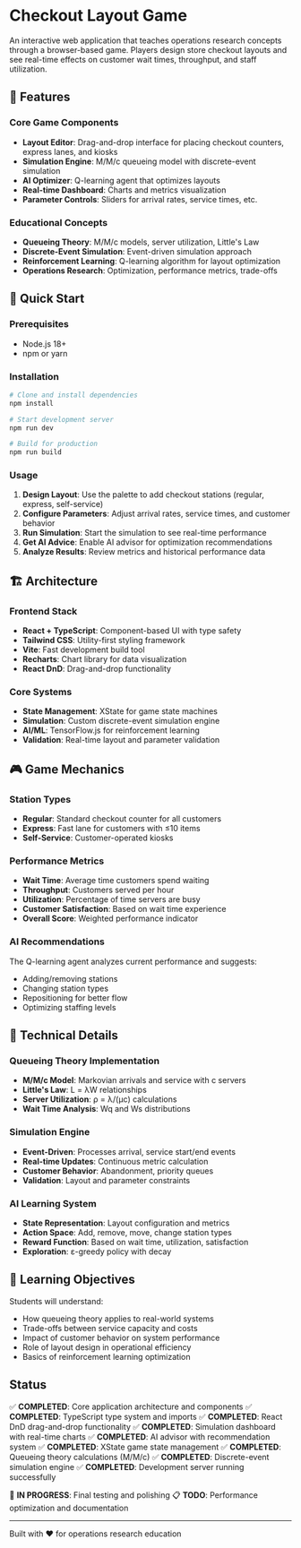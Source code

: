 # Checkout Layout Game

An interactive web application that teaches operations research concepts through a browser-based game. Players design store checkout layouts and see real-time effects on customer wait times, throughput, and staff utilization.

## 🎯 Features

### Core Game Components
- **Layout Editor**: Drag-and-drop interface for placing checkout counters, express lanes, and kiosks
- **Simulation Engine**: M/M/c queueing model with discrete-event simulation
- **AI Optimizer**: Q-learning agent that optimizes layouts
- **Real-time Dashboard**: Charts and metrics visualization
- **Parameter Controls**: Sliders for arrival rates, service times, etc.

### Educational Concepts
- **Queueing Theory**: M/M/c models, server utilization, Little's Law
- **Discrete-Event Simulation**: Event-driven simulation approach
- **Reinforcement Learning**: Q-learning algorithm for layout optimization
- **Operations Research**: Optimization, performance metrics, trade-offs

## 🚀 Quick Start

### Prerequisites
- Node.js 18+ 
- npm or yarn

### Installation
```bash
# Clone and install dependencies
npm install

# Start development server
npm run dev

# Build for production
npm run build
```

### Usage
1. **Design Layout**: Use the palette to add checkout stations (regular, express, self-service)
2. **Configure Parameters**: Adjust arrival rates, service times, and customer behavior
3. **Run Simulation**: Start the simulation to see real-time performance
4. **Get AI Advice**: Enable AI advisor for optimization recommendations
5. **Analyze Results**: Review metrics and historical performance data

## 🏗️ Architecture

### Frontend Stack
- **React + TypeScript**: Component-based UI with type safety
- **Tailwind CSS**: Utility-first styling framework
- **Vite**: Fast development build tool
- **Recharts**: Chart library for data visualization
- **React DnD**: Drag-and-drop functionality

### Core Systems
- **State Management**: XState for game state machines
- **Simulation**: Custom discrete-event simulation engine
- **AI/ML**: TensorFlow.js for reinforcement learning
- **Validation**: Real-time layout and parameter validation

## 🎮 Game Mechanics

### Station Types
- **Regular**: Standard checkout counter for all customers
- **Express**: Fast lane for customers with ≤10 items
- **Self-Service**: Customer-operated kiosks

### Performance Metrics
- **Wait Time**: Average time customers spend waiting
- **Throughput**: Customers served per hour
- **Utilization**: Percentage of time servers are busy
- **Customer Satisfaction**: Based on wait time experience
- **Overall Score**: Weighted performance indicator

### AI Recommendations
The Q-learning agent analyzes current performance and suggests:
- Adding/removing stations
- Changing station types
- Repositioning for better flow
- Optimizing staffing levels

## 🔧 Technical Details

### Queueing Theory Implementation
- **M/M/c Model**: Markovian arrivals and service with c servers
- **Little's Law**: L = λW relationships
- **Server Utilization**: ρ = λ/(μc) calculations
- **Wait Time Analysis**: Wq and Ws distributions

### Simulation Engine
- **Event-Driven**: Processes arrival, service start/end events
- **Real-time Updates**: Continuous metric calculation
- **Customer Behavior**: Abandonment, priority queues
- **Validation**: Layout and parameter constraints

### AI Learning System
- **State Representation**: Layout configuration and metrics
- **Action Space**: Add, remove, move, change station types
- **Reward Function**: Based on wait time, utilization, satisfaction
- **Exploration**: ε-greedy policy with decay

## 🎯 Learning Objectives

Students will understand:
- How queueing theory applies to real-world systems
- Trade-offs between service capacity and costs
- Impact of customer behavior on system performance
- Role of layout design in operational efficiency
- Basics of reinforcement learning optimization

## Status

✅ **COMPLETED**: Core application architecture and components
✅ **COMPLETED**: TypeScript type system and imports
✅ **COMPLETED**: React DnD drag-and-drop functionality
✅ **COMPLETED**: Simulation dashboard with real-time charts
✅ **COMPLETED**: AI advisor with recommendation system
✅ **COMPLETED**: XState game state management
✅ **COMPLETED**: Queueing theory calculations (M/M/c)
✅ **COMPLETED**: Discrete-event simulation engine
✅ **COMPLETED**: Development server running successfully

🔄 **IN PROGRESS**: Final testing and polishing
📋 **TODO**: Performance optimization and documentation

---

Built with ❤️ for operations research education
